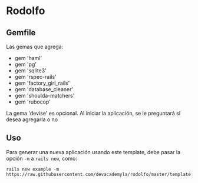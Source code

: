 # Rodolfo
## Gemfile
Las gemas que agrega:
* gem 'haml'
* gem 'pg'
* gem 'sqlite3'
* gem 'rspec-rails'
* gem 'factory_girl_rails'
* gem 'database_cleaner'
* gem 'shoulda-matchers'
* gem 'rubocop'

La gema 'devise' es opcional. Al iniciar la aplicación, se le preguntará si desea agregarla o no

## Uso
Para generar una nueva aplicación usando este template, debe pasar la opción `-m` a `rails new`, como:
```
rails new example -m https://raw.githubusercontent.com/devacademyla/rodolfo/master/template.rb
```
